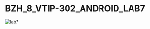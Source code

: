 # BZH_8_VTIP-302_ANDROID_LAB7


![lab7](https://user-images.githubusercontent.com/71000401/206916234-16c223e0-f673-4549-9ef3-daad4365e028.PNG)
